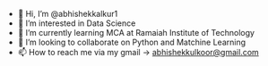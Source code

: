 - 👋 Hi, I’m @abhishekkalkur1
- 👀 I’m interested in Data Science
- 🌱 I’m currently learning MCA at Ramaiah Institute of Technology
- 💞️ I’m looking to collaborate on Python and Matchine Learning
- 📫 How to reach me via my gmail -> abhishekkulkoor@gmail.com

<!---
abhishekkalkur1/abhishekkalkur1 is a ✨ special ✨ repository because its `README.md` (this file) appears on your GitHub profile.
You can click the Preview link to take a look at your changes.
--->
